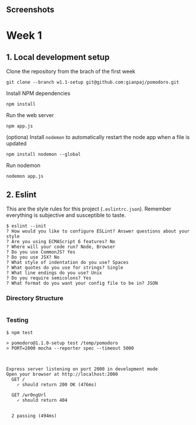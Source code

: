 ## Screenshots



# Week 1

## 1. Local development setup

Clone the repository from the brach of the first week

    git clone --branch w1.1-setup git@github.com:gianpaj/pomodoro.git

Install NPM dependencies

    npm install

Run the web server

    npm app.js

(optiona) Install `nodemon` to automatically restart the node app when a file is updated

    npm install nodemon --global

Run nodemon

    nodemon app.js

## 2. Eslint

This are the style rules for this project (`.eslintrc.json`). Remember everything is subjective and susceptible to taste.

```
$ eslint --init
? How would you like to configure ESLint? Answer questions about your style
? Are you using ECMAScript 6 features? No
? Where will your code run? Node, Browser
? Do you use CommonJS? Yes
? Do you use JSX? No
? What style of indentation do you use? Spaces
? What quotes do you use for strings? Single
? What line endings do you use? Unix
? Do you require semicolons? Yes
? What format do you want your config file to be in? JSON
```

### Directory Structure
```

```

### Testing
```
$ npm test

> pomodoro@1.1.0-setup test /temp/pomodoro
> PORT=2000 mocha --reporter spec --timeout 5000



Express server listening on port 2000 in development mode
Open your browser at http://localhost:2000
  GET /
    ✓ should return 200 OK (476ms)

  GET /wr0ngUrl
    ✓ should return 404


  2 passing (494ms)
```